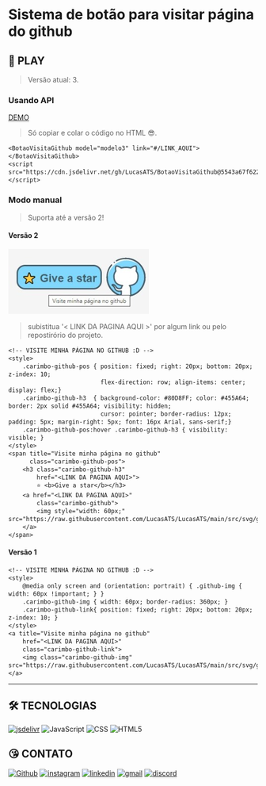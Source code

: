 # Sistema de botão para visitar página do github

## __📂 PLAY__

> Versão atual: 3.

### Usando API

[DEMO](https://lucasats.github.io/BotaoVisitaGithub/)

> Só copiar e colar o código no HTML 😎.

    <BotaoVisitaGithub model="modelo3" link="#/LINK_AQUI"></BotaoVisitaGithub>
    <script src="https://cdn.jsdelivr.net/gh/LucasATS/BotaoVisitaGithub@5543a67f6227cb9bdb380625b51983b56a10c9ba/BotaoVisitaGithub.js"></script>

### Modo manual

> Suporta até a versão 2!

#### Versão 2

![Exemplo](https://raw.githubusercontent.com/LucasATS/BotaoVisitaGithub/main/img/Exemplo%20btn%20visita%20github.jpeg)

> subistitua '< LINK DA PAGINA AQUI >' por algum link ou pelo repostirório do projeto.

    <!-- VISITE MINHA PÁGINA NO GITHUB :D -->
    <style> 
        .carimbo-github-pos { position: fixed; right: 20px; bottom: 20px; z-index: 10;  
                              flex-direction: row; align-items: center; display: flex;}
        .carimbo-github-h3  { background-color: #80D8FF; color: #455A64; border: 2px solid #455A64; visibility: hidden;
                              cursor: pointer; border-radius: 12px; padding: 5px; margin-right: 5px; font: 16px Arial, sans-serif;}
        .carimbo-github-pos:hover .carimbo-github-h3 { visibility: visible; }
    </style>
    <span title="Visite minha página no github" 
          class="carimbo-github-pos">
        <h3 class="carimbo-github-h3"
            href="<LINK DA PAGINA AQUI>">
            ⭐ <b>Give a star</b></h3>
        <a href="<LINK DA PAGINA AQUI>"
            class="carimbo-github">
            <img style="width: 60px;" src="https://raw.githubusercontent.com/LucasATS/LucasATS/main/src/svg/github.svg">
        </a>
    </span>

#### Versão 1

    <!-- VISITE MINHA PÁGINA NO GITHUB :D -->
    <style> 
        @media only screen and (orientation: portrait) { .github-img { width: 60px !important; } }
        .carimbo-github-img { width: 60px; border-radius: 360px; }
        .carimbo-github-link{ position: fixed; right: 20px; bottom: 20px; z-index: 10; }
    </style>
    <a title="Visite minha página no github" 
        href="<LINK DA PAGINA AQUI>"
        class="carimbo-github-link">
        <img class="carimbo-github-img" src="https://raw.githubusercontent.com/LucasATS/LucasATS/main/src/svg/github.svg">
    </a>

---

<!--
## __❤ AGRADECIMENTOS__
[@<NOME>](<LINK>) "<MENSAGEM>"
-->

## __🛠 TECNOLOGIAS__ 

[![jsdelivr](https://data.jsdelivr.com/v1/package/gh/LucasATS/BotaoVisitaGithub/badge)](https://www.jsdelivr.com/package/gh/LucasATS/BotaoVisitaGithub)
![JavaScript](https://img.shields.io/badge/JavaScript-323330?style=for-the-badge&logo=javascript&logoColor=F7DF1E)
![CSS](https://img.shields.io/badge/CSS3-1572B6?style=for-the-badge&logo=css3&logoColor=white)
![HTML5](https://img.shields.io/badge/HTML5-E34F26?style=for-the-badge&logo=html5&logoColor=white)

## __😘 CONTATO__ <ALTERE APENAS OS LINKS DOS HREF>
<p align="left">
  <a href="https://github.com/LucasATS/"><img src="https://img.shields.io/badge/GitHub-100000?style=for-the-badge&amp;logo=github&amp;logoColor=white" alt="Github"></a>
  <a href="https://www.instagram.com/lukaolmd/"><img src="https://img.shields.io/badge/Instagram-E4405F?style=for-the-badge&amp;logo=instagram&amp;logoColor=white" alt="instagram"></a>
  <a href="https://www.linkedin.com/in/lucas-almeida-tiburtino-da-silva/"><img src="https://img.shields.io/badge/LinkedIn-0077B5?style=for-the-badge&amp;logo=linkedin&amp;logoColor=white" alt="linkedin"></a>
  <a href="mailto:lucas.almida.da.silva@gmail.com"><img src="https://img.shields.io/badge/Gmail-D14836?style=for-the-badge&logo=gmail&logoColor=white" alt="gmail"></a> 
  <a href="https://discord.com/channels/@Lucas%20ATS#9901"><img src="https://img.shields.io/badge/Discord-5865F2?style=for-the-badge&logo=discord&logoColor=white" alt="discord"></a>  
</p>
